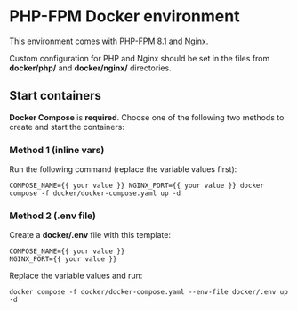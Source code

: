 # PHP-FPM Docker environment
This environment comes with PHP-FPM 8.1 and Nginx.

Custom configuration for PHP and Nginx should be set in the files from **docker/php/** and **docker/nginx/** directories.

## **Start containers** 
**Docker Compose** is **required**. Choose one of the following two methods to create and start the containers:

### **Method 1 (inline vars)**
Run the following command (replace the variable values first):
```
COMPOSE_NAME={{ your value }} NGINX_PORT={{ your value }} docker compose -f docker/docker-compose.yaml up -d
```

### **Method 2 (.env file)**
Create a **docker/.env** file with this template:
```
COMPOSE_NAME={{ your value }}
NGINX_PORT={{ your value }}
```

Replace the variable values and run:
```
docker compose -f docker/docker-compose.yaml --env-file docker/.env up -d
```
